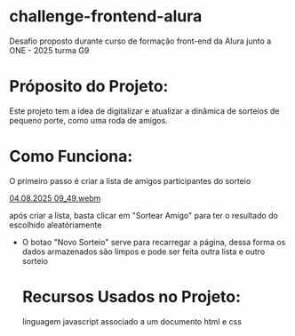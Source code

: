 # challenge-frontend-alura
Desafio proposto durante curso de formação front-end da Alura junto a ONE - 2025 turma G9

# Próposito do Projeto:
  Este projeto tem a idea de digitalizar e atualizar a dinâmica de sorteios de pequeno porte, como uma roda de amigos.

# Como Funciona:
  O primeiro passo é criar a lista de amigos participantes do sorteio

[04.08.2025 09_49.webm](https://github.com/user-attachments/assets/0fc7233d-2a14-4f69-9ccb-f9ea2f0325bc)

  após criar a lista, basta clicar em "Sortear Amigo" para ter o resultado do escolhido aleatóriamente

* O botao "Novo Sorteio" serve para recarregar a página, dessa forma os dados armazenados são limpos e pode ser feita outra lista e outro sorteio

  # Recursos Usados no Projeto:
  linguagem javascript associado a um documento html e css
